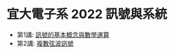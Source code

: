 <H1>宜大電子系 2022 訊號與系統 </H1>

* 第1講: [訊號的基本概念與數學運算](https://colab.research.google.com/github/luckguy/SS2022/blob/main/SS01.ipynb)
* 第2講: [複數弦波訊號](https://colab.research.google.com/github/luckguy/SS2022/blob/main/SS02.ipynb)
